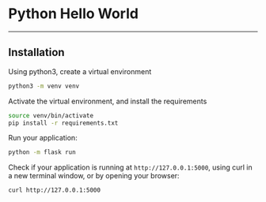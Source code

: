 # Python Hello World

---

## Installation

Using python3, create a virtual environment

```bash
python3 -m venv venv
```

Activate the virtual environment, and install the requirements

```bash
source venv/bin/activate
pip install -r requirements.txt
```

Run your application:

```bash
python -m flask run
```

Check if your application is running at `http://127.0.0.1:5000`, using curl in a new terminal window, or by opening your browser:

```bash
curl http://127.0.0.1:5000
```
